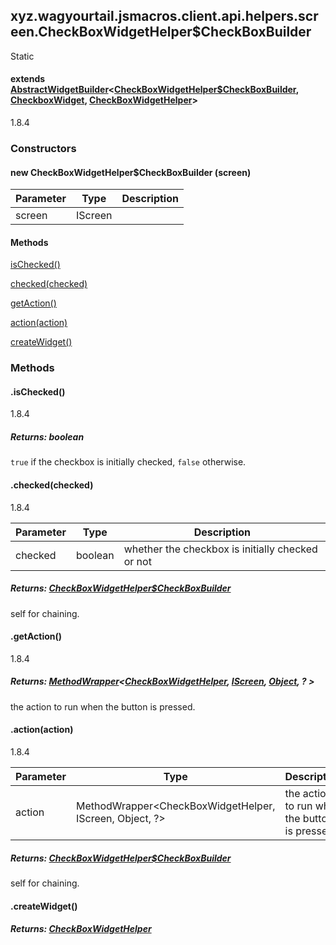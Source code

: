 

xyz.wagyourtail.jsmacros.client.api.helpers.screen.CheckBoxWidgetHelper$CheckBoxBuilder
---------------------------------------------------------------------------------------

Static
#### extends [AbstractWidgetBuilder](1.9.2/xyz/wagyourtail/jsmacros/client/api/helpers/screen/AbstractWidgetBuilder.html)<[CheckBoxWidgetHelper$CheckBoxBuilder](#), [CheckboxWidget](https://wagyourtail.xyz/Projects/MinecraftMappingViewer/App?mapping=INTERMEDIARY,YARN&version=1.20.5&search=net/minecraft/client/gui/widget/CheckboxWidget), [CheckBoxWidgetHelper](1.9.2/xyz/wagyourtail/jsmacros/client/api/helpers/screen/CheckBoxWidgetHelper.html)>

1.8.4

### Constructors

#### new CheckBoxWidgetHelper$CheckBoxBuilder (screen)

| Parameter | Type | Description |
|---|---|---|
| screen | IScreen |  |



#### Methods

[isChecked()](#isChecked-)


[checked(checked)](#checked-boolean-)


[getAction()](#getAction-)


[action(action)](#action-MethodWrapper-)


[createWidget()](#createWidget-)



### Methods

#### .isChecked()

1.8.4


##### Returns: boolean

`true` if the checkbox is initially checked, `false` otherwise.



#### .checked(checked)

1.8.4

| Parameter | Type | Description |
|---|---|---|
| checked | boolean | whether the checkbox is initially checked or not |

##### Returns: [CheckBoxWidgetHelper$CheckBoxBuilder](#)

self for chaining.



#### .getAction()

1.8.4


##### Returns: [MethodWrapper](1.9.2/xyz/wagyourtail/jsmacros/core/MethodWrapper.html)<[CheckBoxWidgetHelper](1.9.2/xyz/wagyourtail/jsmacros/client/api/helpers/screen/CheckBoxWidgetHelper.html), [IScreen](1.9.2/xyz/wagyourtail/jsmacros/client/api/classes/render/IScreen.html), [Object](https://docs.oracle.com/javase/8/docs/api/index.html?java/lang/Object.html), ? >

the action to run when the button is pressed.



#### .action(action)

1.8.4

| Parameter | Type | Description |
|---|---|---|
| action | MethodWrapper<CheckBoxWidgetHelper, IScreen, Object, ?> | the action to run when the button is pressed |

##### Returns: [CheckBoxWidgetHelper$CheckBoxBuilder](#)

self for chaining.



#### .createWidget()


##### Returns: [CheckBoxWidgetHelper](1.9.2/xyz/wagyourtail/jsmacros/client/api/helpers/screen/CheckBoxWidgetHelper.html)




